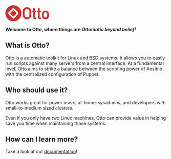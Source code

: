 <img src="https://raw.githubusercontent.com/ecnepsnai/otto/pre-release/frontend/img/full_light.png" height="50px" alt="otto">

**Welcome to Otto, where things are *Ottomatic beyond belief!***

## What is Otto?

Otto is a automatic toolkit for Linux and BSD systems. It allows you to easily run scripts against many servers from a central interface. At a fundamental level, Otto aims to strike a balance between the scripting power of Ansible with the centralized configuration of Puppet.

## Who should use it?

Otto works great for power users, at-home-sysadmins, and developers with small-to-medium sized clusters.

Even if you only have two Linux machines, Otto can provide value in helping save you time when maintaining those systems.

## How can I learn more?

Take a look at our [documentation](https://github.com/ecnepsnai/otto/tree/pre-release/docs)!
